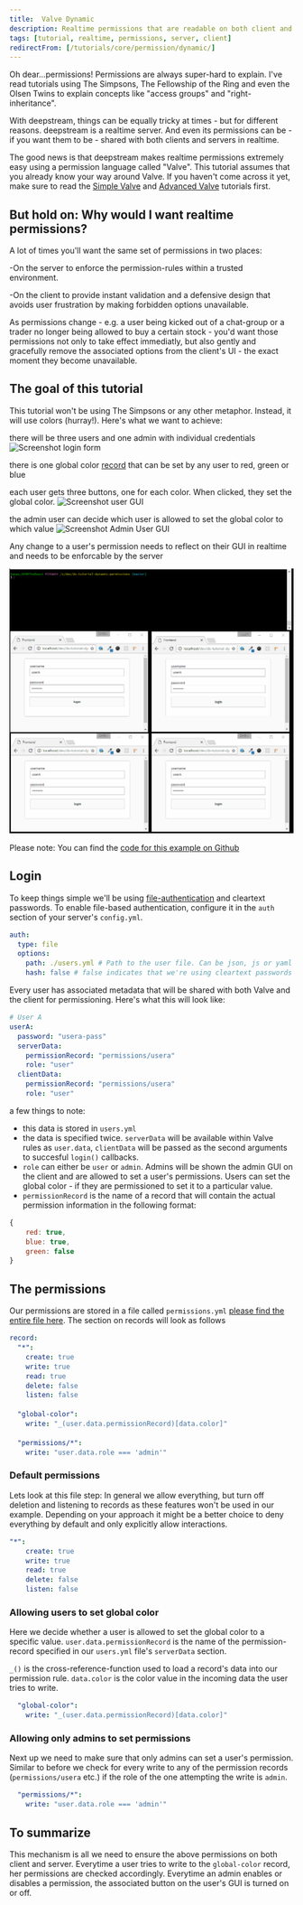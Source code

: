 ```yaml
---
title:  Valve Dynamic
description: Realtime permissions that are readable on both client and server
tags: [tutorial, realtime, permissions, server, client]
redirectFrom: [/tutorials/core/permission/dynamic/]
---
```


Oh dear...permissions! Permissions are always super-hard to explain. I've read tutorials using The Simpsons, The Fellowship of the Ring and even the Olsen Twins to explain concepts like "access groups" and "right-inheritance".

With deepstream, things can be equally tricky at times - but for different reasons. deepstream is a realtime server. And even its permissions can be - if you want them to be - shared with both clients and servers in realtime.

The good news is that deepstream makes realtime permissions extremely easy using a permission language called "Valve". This tutorial assumes that you already know your way around Valve. If you haven't come across it yet, make sure to read the [Simple Valve](/tutorials/core/permission/valve-simple/) and [Advanced Valve](/tutorials/core/permission/valve-advanced/) tutorials first.

## But hold on: Why would I want realtime permissions?
A lot of times you'll want the same set of permissions in two places:

-On the server to enforce the permission-rules within a trusted environment.

-On the client to provide instant validation and a defensive design that avoids user frustration by making forbidden options unavailable.

As permissions change - e.g. a user being kicked out of a chat-group or a trader no longer being allowed to buy a certain stock - you'd want those permissions not only to take effect immediatly, but also gently and gracefully remove the associated options from the client's UI - the exact  moment they become unavailable.


## The goal of this tutorial
This tutorial won't be using The Simpsons or any other metaphor. Instead, it will use colors (hurray!). Here's what we want to achieve:

there will be three users and one admin with individual credentials
![Screenshot login form](login.png)

there is one global color [record](/tutorials/core/datasync/records/) that can be set by any user to red, green or blue

each user gets three buttons, one for each color. When clicked, they set the global color.
![Screenshot user GUI](user.png)

the admin user can decide which user is allowed to set the global color to which value
![Screenshot Admin User GUI](admin.png)

Any change to a user's permission needs to reflect on their GUI in realtime and needs to be enforcable by the server

![Animation interaction](deepstream-dynamic-permissions.gif)

Please note: You can find the [code for this example on Github](https://github.com/deepstreamIO/ds-tutorial-dynamic-permissions)

## Login
To keep things simple we'll be using [file-authentication](/tutorials/core/auth-file/) and cleartext passwords. To enable file-based authentication, configure it in the `auth` section of your server's `config.yml`.

```yaml
auth:
  type: file
  options:
    path: ./users.yml # Path to the user file. Can be json, js or yaml
    hash: false # false indicates that we're using cleartext passwords
```

Every user has associated metadata that will be shared with both Valve and the client for permissioning. Here's what this will look like:

```yaml
# User A
userA:
  password: "usera-pass"
  serverData:
    permissionRecord: "permissions/usera"
    role: "user"
  clientData:
    permissionRecord: "permissions/usera"
    role: "user"
```

a few things to note:

- this data is stored in `users.yml`
- the data is specified twice. `serverData` will be available within Valve rules as `user.data`, `clientData` will be passed as the second arguments to succesful `login()` callbacks.
- `role` can either be `user` or `admin`. Admins will be shown the admin GUI on the client and are allowed to set a user's permissions. Users can set the global color - if they are permissioned to set it to a particular value.
- `permissionRecord` is the name of a record that will contain the actual permission information in the following format:
```javascript
{
    red: true,
    blue: true,
    green: false
}
```

## The permissions
Our permissions are stored in a file called `permissions.yml` [please find the entire file here](https://github.com/deepstreamIO/ds-tutorial-dynamic-permissions/blob/master/server-config/permissions.yml). The section on records will look as follows

```yaml
record:
  "*":
    create: true
    write: true
    read: true
    delete: false
    listen: false

  "global-color":
    write: "_(user.data.permissionRecord)[data.color]"

  "permissions/*":
    write: "user.data.role === 'admin'"
```

### Default permissions
Lets look at this file step: In general we allow everything, but turn off deletion and listening to records as these features won't be used in our example. Depending on your approach it might be a better choice to deny everything by default and only explicitly allow interactions.

```yaml
"*":
    create: true
    write: true
    read: true
    delete: false
    listen: false
```

### Allowing users to set global color
Here we decide whether a user is allowed to set the global color to a specific value. `user.data.permissionRecord` is the name of the permission-record specified in our `users.yml` file's `serverData` section.

`_()` is the cross-reference-function used to load a record's data into our permission rule. `data.color` is the color value in the incoming data the user tries to write.

```yaml
  "global-color":
    write: "_(user.data.permissionRecord)[data.color]"
```

### Allowing only admins to set permissions
Next up we need to make sure that only admins can set a user's permission. Similar to before we check for every write to any of the permission records (`permissions/usera` etc.) if the role of the one attempting the write is `admin`.
```yaml
  "permissions/*":
    write: "user.data.role === 'admin'"
```

## To summarize
This mechanism is all we need to ensure the above permissions on both client and server. Everytime a user tries to write to the `global-color` record, her permissions are checked accordingly. Everytime an admin enables or disables a permission, the associated button on the user's GUI is turned on or off.
